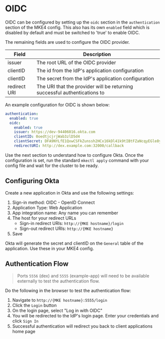 # OIDC

OIDC can be configured by setting up the `oidc` section in the `authentication` section of the MKE4 config. This also has its own `enabled` field which is disabled by default and must be switched to 'true' to enable OIDC.

The remaining fields are used to configure the OIDC provider.

| Field        | Description                                                               |
| ------------ | ------------------------------------------------------------------------- |
| issuer       | The root URL of the OIDC provider                                         |
| clientID     | The id from the IdP's application configuration                           |
| clientID     | The secret from the IdP's application configuration                       |
| redirect URI | The URI that the provider will be returning successful authentications to |

An example configuration for OIDC is shown below:

```yaml
authentication:
  enabled: true
  oidc:
    enabled: true
    issuer: https://dev-94406016.okta.com
    clientID: 0oedtjcjrjWab3zlD5d4
    clientSecret: DFA9NYLfE1QxwCSFkZunssh2HCx16kDl41k9tIBtFZaNcqyEGle8yZPtMBesyomD
    redirectURI: http://dex.example.com:32000/callback
```

Use the next section to understand how to configure Okta. Once the configuration is set, run the standard `mkectl apply` command with your config file and wait for the cluster to be ready.

## Configuring Okta

Create a new application in Okta and use the following settings:

1. Sign-in method: OIDC - OpenID Connect
2. Application Type: Web Application
3. App integration name: Any name you can remember
4. The host for your redirect URLs
   - Sign-in redirect URIs: `http://{MKE hostname}/login`
   - Sign-out redirect URIs: `http://{MKE hostname}`
5. Save

Okta will generate the secret and clientID on the `General` table of the application. Use these in your MKE4 config.

## Authentication Flow

> Ports `5556` (dex) and `5555` (example-app) will need to be available externally to test the authentication flow.

Do the following in the browser to test the authentication flow:

1. Navigate to `http://{MKE hostname}:5555/login`
2. Click the `Login` button
3. On the login page, select "Log in with OIDC"
4. You will be redirected to the IdP's login page. Enter your credentials and click `Sign In`
5. Successful authentication will redirect you back to client applications home page
